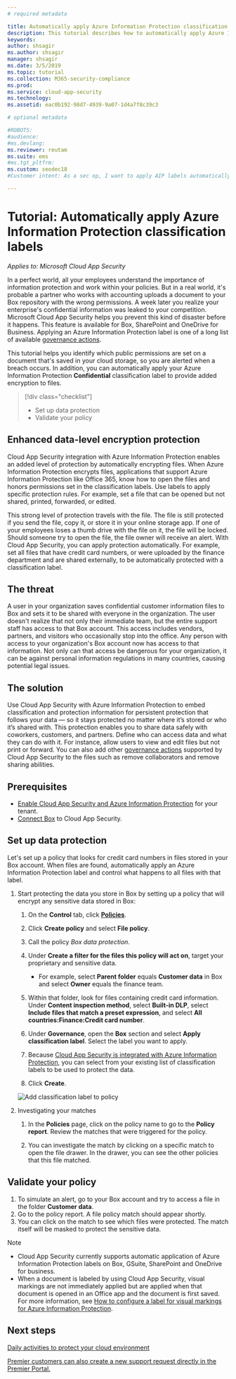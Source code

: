 ```yaml
---
# required metadata

title: Automatically apply Azure Information Protection classification labels
description: This tutorial describes how to automatically apply Azure Information Protection classification labels in Microsoft Cloud App Security.
keywords:
author: shsagir
ms.author: shsagir
manager: shsagir
ms.date: 3/5/2019
ms.topic: tutorial
ms.collection: M365-security-compliance
ms.prod:
ms.service: cloud-app-security
ms.technology:
ms.assetid: eac0b192-98d7-4939-9a07-1d4a7f8c39c3

# optional metadata

#ROBOTS:
#audience:
#ms.devlang:
ms.reviewer: reutam
ms.suite: ems
#ms.tgt_pltfrm:
ms.custom: seodec18
#Customer intent: As a sec op, I want to apply AIP labels automatically so that I can monitor classified files.

---
```

# Tutorial: Automatically apply Azure Information Protection classification labels

*Applies to: Microsoft Cloud App Security*

In a perfect world, all your employees understand the importance of information protection and work within your policies. But in a real world, it's probable a partner who works with accounting uploads a document to your Box repository with the wrong permissions. A week later you realize your enterprise's confidential information was leaked to your competition. Microsoft Cloud App Security helps you prevent this kind of disaster before it happens. This feature is available for Box, SharePoint and OneDrive for Business. Applying an Azure Information Protection label is one of a long list of available [governance actions](governance-actions.md).

This tutorial helps you identify which public permissions are set on a document that's saved in your cloud storage, so you are alerted when a breach occurs. In addition, you can automatically apply your Azure Information Protection **Confidential** classification label to provide added encryption to files.

> [!div class="checklist"]
> * Set up data protection 
> * Validate your policy


## Enhanced data-level encryption protection

Cloud App Security integration with Azure Information Protection enables an added level of protection by automatically encrypting files. When Azure Information Protection encrypts files, applications that support Azure Information Protection like Office 365, know how to open the files and honors permissions set in the classification labels. Use labels to apply specific protection rules. For example, set a file that can be opened but not shared, printed, forwarded, or edited.

This strong level of protection travels with the file. The file is still protected if you send the file, copy it, or store it in your online storage app. If one of your employees loses a thumb drive with the file on it, the file will be locked. Should someone try to open the file, the file owner will receive an alert. With Cloud App Security, you can apply protection automatically. For example, set all files that have credit card numbers, or were uploaded by the finance department and are shared externally, to be automatically protected with a classification label.

## The threat

A user in your organization saves confidential customer information files to Box and sets it to be shared with everyone in the organization. The user doesn't realize that not only their immediate team, but the entire support staff has access to that Box account. This access includes vendors, partners, and visitors who occasionally stop into the office. Any person with access to your organization's Box account now has access to that information. Not only can that access be dangerous for your organization, it can be against personal information regulations in many countries, causing potential legal issues.

## The solution

Use Cloud App Security with Azure Information Protection to embed classification and protection information for persistent protection that follows your data — so it stays protected no matter where it’s stored or who it’s shared with. This protection enables you to share data safely with coworkers, customers, and partners. Define who can access data and what they can do with it. For instance, allow users to view and edit files but not print or forward. You can also add other [governance actions](governance-actions.md) supported by Cloud App Security to the files such as remove collaborators and remove sharing abilities.

## Prerequisites

- [Enable Cloud App Security and Azure Information Protection](azip-integration.md) for your tenant.
- [Connect Box](connect-box-to-microsoft-cloud-app-security.md) to Cloud App Security.

## Set up data protection

Let's set up a policy that looks for credit card numbers in files stored in your Box account. When files are found, automatically apply an Azure Information Protection label and control what happens to all files with that label.

1. Start protecting the data you store in Box by setting up a policy that will encrypt any sensitive data stored in Box:

    1. On the **Control** tab, click [**Policies**](control-cloud-apps-with-policies.md). 

    2. Click **Create policy** and select **File policy**.

    3. Call the policy *Box data protection*.

    4. Under **Create a filter for the files this policy will act on**, target your proprietary and sensitive data.
        - For example, select **Parent folder** equals **Customer data** in Box and select **Owner** equals the finance team.

    5. Within that folder, look for files containing credit card information. Under **Content inspection method**, select **Built-in DLP**, select **Include files that match a preset expression**, and select **All countries:Finance:Credit card number**.

    6. Under **Governance**, open the **Box** section and select **Apply classification label**. Select the label you want to apply.

    7. Because [Cloud App Security is integrated with Azure Information Protection](azip-integration.md), you can select from your existing list of classification labels to be used to protect the data.

    8. Click **Create**. 

   ![Add classification label to policy](./media/aip-auto-policy.png)

2. Investigating your matches

    1. In the **Policies** page, click on the policy name to go to the **Policy report**. Review the matches that were triggered for the policy.

    2. You can investigate the match by clicking on a specific match to open the file drawer. In the drawer, you can see the other policies that this file matched.

## Validate your policy

1. To simulate an alert, go to your Box account and try to access a file in the folder **Customer data**.
2. Go to the policy report. A file policy match should appear shortly. 
3. You can click on the match to see which files were protected. The match itself will be masked to protect the sensitive data.

>[!NOTE]
>
> - Cloud App Security currently supports automatic application of Azure Information Protection labels on Box, GSuite, SharePoint and OneDrive for business.
> - When a document is labeled by using Cloud App Security, visual markings are not immediately applied but are applied when that document is opened in an Office app and the document is first saved. For more information, see [How to configure a label for visual markings for Azure Information Protection](https://docs.microsoft.com/information-protection/deploy-use/configure-policy-markings#when-visual-markings-are-applied).

## Next steps

[Daily activities to protect your cloud environment](daily-activities-to-protect-your-cloud-environment.md)   

[Premier customers can also create a new support request directly in the Premier Portal.](https://premier.microsoft.com/)  
  
  
